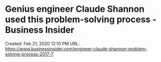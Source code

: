 # Genius engineer Claude Shannon used this problem-solving process - Business Insider

Created: Feb 21, 2020 12:10 PM
URL: https://www.businessinsider.com/engineer-claude-shannon-problem-solving-process-2017-7